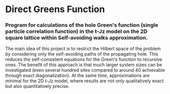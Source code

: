 # Direct Greens Function

### Program for calculations of the hole Green's function (single particle correlation function) in the t-Jz model on the 2D square lattice within Self-avoiding walks approximation.

The main idea of this project is to restrict the Hilbert space of the problem by considering only the self-avoiding paths of the propagating hole. This reduces the self-consistent equations for the Green's function to recursive ones. The benefit of this approach is that much larger system sizes can be investigated (even several hundred sites compared to around 40 achievable through exact diagonalization). At the same time, approximations are minimal for the 2D t-Jz model, where results are not only qualitatively exact but also quantitatively precise. 
